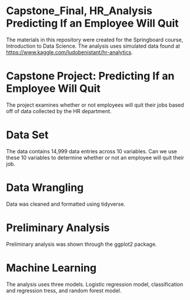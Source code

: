 # Capstone_Final, HR_Analysis Predicting If an Employee Will Quit
The materials in this repository were created for the Springboard course, Introduction to Data Science. The analysis uses simulated data found at https://www.kaggle.com/ludobenistant/hr-analytics. 
# Capstone Project: Predicting If an Employee Will Quit
The project examines whether or not employees will quit their jobs based off of data collected by the HR department. 
# Data Set
The data contains 14,999 data entries across 10 variables. Can we use these 10 variables to determine whether or not an employee will quit their job.
# Data Wrangling
Data was cleaned and formatted using tidyverse.
# Preliminary Analysis
Preliminary analysis was shown through the ggplot2 package. 
# Machine Learning
The analysis uses three models. Logistic regression model, classification and regression tress, and random forest model. 
